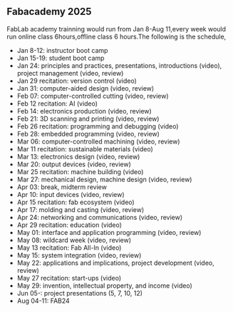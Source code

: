 ## Fabacademy 2025
FabLab academy trainning would run from Jan 8-Aug 11,every week would run online class 6hours,offline class 6 hours.The following is the schedule,
* Jan 8-12: instructor boot camp
* Jan 15-19: student boot camp
* Jan 24: principles and practices, presentations, introductions (video), project management (video, review)
* Jan 29 recitation: version control (video)
* Jan 31: computer-aided design (video, review)
* Feb 07: computer-controlled cutting (video, review)
* Feb 12 recitation: AI (video)
* Feb 14: electronics production (video, review)
* Feb 21: 3D scanning and printing (video, review)
* Feb 26 recitation: programming and debugging (video)
* Feb 28: embedded programming (video, review)
* Mar 06: computer-controlled machining (video, review)
* Mar 11 recitation: sustainable materials (video)
* Mar 13: electronics design (video, review)
* Mar 20: output devices (video, review)
* Mar 25 recitation: machine building (video)
* Mar 27: mechanical design, machine design (video, review)
* Apr 03: break, midterm review
* Apr 10: input devices (video, review)
* Apr 15 recitation: fab ecosystem (video)
* Apr 17: molding and casting (video, review)
* Apr 24: networking and communications (video, review)
* Apr 29 recitation: education (video)
* May 01: interface and application programming (video, review)
* May 08: wildcard week (video, review)
* May 13 recitation: Fab All-In (video)
* May 15: system integration (video, review)
* May 22: applications and implications, project development (video, review)
* May 27 recitation: start-ups (video)
* May 29: invention, intellectual property, and income (video)
* Jun 05-: project presentations (5, 7, 10, 12)
* Aug 04-11: FAB24